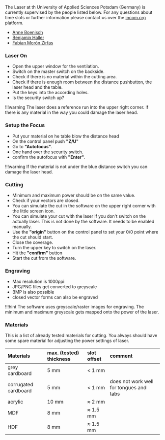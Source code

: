The Laser at th University of Applied Sciences Potsdam (Germany) is currently supervised by the people listed below. For any questions about time slots or further information please contact us over the [incom.org](https://incom.org/profil/270) platform.  

- [Anne Boenisch](https://incom.org/profil/6556)
- [Benjamin Haller](https://incom.org/profil/4414)
- [Fabian Morón Zirfas](https://incom.org/profil/270)  


### Laser On  

- Open the upper window for the ventilation.
- Switch on the master switch on the backside. 
- Check if there is no material within the cutting area. 
- Check if there is enough room between the distance pushbutton, the laser head and the table.
- Put the keys into the according holes.  
- Is the security switch up?  

!!!warning
    The laser does a reference run into the upper right corner. If there is any material in the way you could damage the laser head.   

### Setup the Focus

- Put your material on he table blow the distance head
- On the control panel push __"Z/U"__
- Go to __"Autofocus"__.
- One hand over the security switch.
- confirm the autofocus with __"Enter"__.

!!!warning
    If the material is not under the blue distance switch you can damage the laser head.  

### Cutting

- Minimum and maximum power should be on the same value.
- Check if your vectors are closed. 
- You can simulate the cut in the software on the upper right corner with the little screen icon.
- You can simulate your cut with the laser if you don't switch on the actually laser. This is not done by the software. It needs to be enabled manually.
- Use the __"origin"__ button on the control panel to set your 0/0 point where the cut should start.
- Close the coverage.
- Turn the upper key to switch on the laser.
- Hit the __"confirm"__ button
- Start the cut from the software.  

### Engraving

- Max resolution is 1000ppi
- JPG/PNG files get converted to greyscale
- BMP is also possible
- closed vector forms can also be engraved

!!!hint
    The software uses greyscale/raster images for engraving. The minimum and maximum greyscale gets mapped onto the power of the laser.



### Materials  

This is a list of already tested materials for cutting. You always should have some spare material for adjusting the power settings of laser.  

| Materials            | max. (tested) thickness | slot offset | comment                                 |
| :--                  | :---                    | :---        | :--                                     |
| grey cardboard       | 5 mm                    | < 1 mm      |                                         |
| corrugated cardboard | 5 mm                    | < 1 mm      | does not work well for tongues and tabs |
| acrylic              | 10 mm                   | ≈ 2 mm      |                                         |
| MDF                  | 8 mm                    | ≈ 1.5 mm    |                                         |
| HDF                  | 8 mm                    | ≈ 1.5 mm    |                                         |

